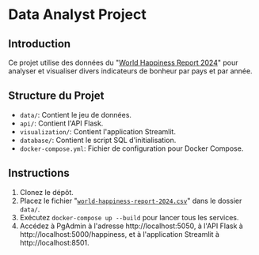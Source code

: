 # Data Analyst Project

## Introduction
Ce projet utilise des données du "[World Happiness Report 2024](https://worldhappiness.report/data/)" pour analyser et visualiser divers indicateurs de bonheur par pays et par année.

## Structure du Projet
- `data/`: Contient le jeu de données.
- `api/`: Contient l'API Flask.
- `visualization/`: Contient l'application Streamlit.
- `database/`: Contient le script SQL d'initialisation.
- `docker-compose.yml`: Fichier de configuration pour Docker Compose.

## Instructions

1. Clonez le dépôt.
2. Placez le fichier "[`world-happiness-report-2024.csv`](https://happiness-report.s3.amazonaws.com/2024/DataForTable2.1.xls)" dans le dossier `data/`.
3. Exécutez `docker-compose up --build` pour lancer tous les services.
4. Accédez à PgAdmin à l'adresse http://localhost:5050, à l'API Flask à http://localhost:5000/happiness, et à l'application Streamlit à http://localhost:8501.
